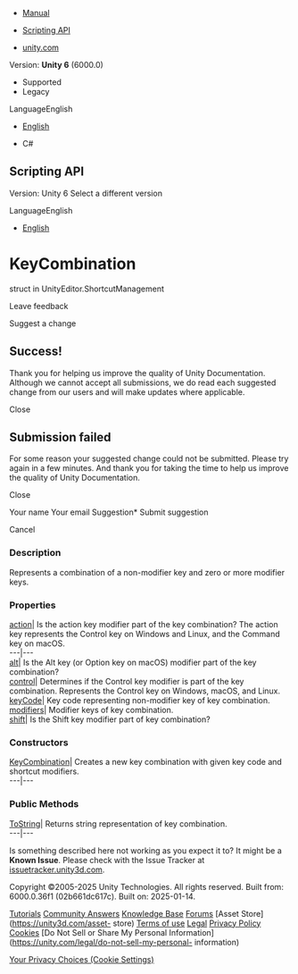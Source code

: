 [ ]()

  * [Manual](../Manual/index.html)
  * [Scripting API](../ScriptReference/index.html)

  * [unity.com](https://unity.com/)

Version: **Unity 6** (6000.0)

  * Supported
  * Legacy

LanguageEnglish

  * [English]()

  * C#

[ ](https://docs.unity3d.com)

## Scripting API

Version: Unity 6 Select a different version

LanguageEnglish

  * [English]()

# KeyCombination

struct in UnityEditor.ShortcutManagement

Leave feedback

Suggest a change

## Success!

Thank you for helping us improve the quality of Unity Documentation. Although
we cannot accept all submissions, we do read each suggested change from our
users and will make updates where applicable.

Close

## Submission failed

For some reason your suggested change could not be submitted. Please <a>try
again</a> in a few minutes. And thank you for taking the time to help us
improve the quality of Unity Documentation.

Close

Your name Your email Suggestion* Submit suggestion

Cancel

[ ]()

### Description

Represents a combination of a non-modifier key and zero or more modifier keys.

### Properties

[action](ShortcutManagement.KeyCombination-action.html)| Is the action key
modifier part of the key combination? The action key represents the Control
key on Windows and Linux, and the Command key on macOS.  
---|---  
[alt](ShortcutManagement.KeyCombination-alt.html)| Is the Alt key (or Option
key on macOS) modifier part of the key combination?  
[control](ShortcutManagement.KeyCombination-control.html)| Determines if the
Control key modifier is part of the key combination. Represents the Control
key on Windows, macOS, and Linux.  
[keyCode](ShortcutManagement.KeyCombination-keyCode.html)| Key code
representing non-modifier key of key combination.  
[modifiers](ShortcutManagement.KeyCombination-modifiers.html)| Modifier keys
of key combination.  
[shift](ShortcutManagement.KeyCombination-shift.html)| Is the Shift key
modifier part of key combination?  
  
### Constructors

[KeyCombination](ShortcutManagement.KeyCombination-ctor.html)| Creates a new
key combination with given key code and shortcut modifiers.  
---|---  
  
### Public Methods

[ToString](ShortcutManagement.KeyCombination.ToString.html)| Returns string
representation of key combination.  
---|---  
  
Is something described here not working as you expect it to? It might be a
**Known Issue**. Please check with the Issue Tracker at
[issuetracker.unity3d.com](https://issuetracker.unity3d.com).

Copyright ©2005-2025 Unity Technologies. All rights reserved. Built from:
6000.0.36f1 (02b661dc617c). Built on: 2025-01-14.

[Tutorials](https://unity3d.com/learn) [Community
Answers](https://answers.unity3d.com) [Knowledge
Base](https://support.unity3d.com/hc/en-us)
[Forums](https://forum.unity3d.com) [Asset Store](https://unity3d.com/asset-
store) [Terms of use](https://docs.unity3d.com/Manual/TermsOfUse.html)
[Legal](https://unity.com/legal) [Privacy
Policy](https://unity.com/legal/privacy-policy)
[Cookies](https://unity.com/legal/cookie-policy) [Do Not Sell or Share My
Personal Information](https://unity.com/legal/do-not-sell-my-personal-
information)

[Your Privacy Choices (Cookie Settings)](javascript:void\(0\);)

